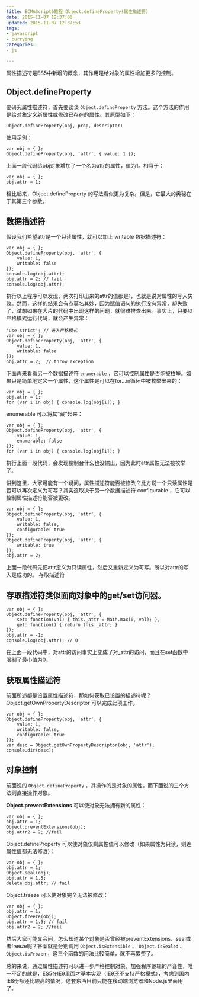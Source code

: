 ```yaml
---
title: ECMAScript6教程 Object.defineProperty(属性描述符)
date: 2015-11-07 12:37:00
updated: 2015-11-07 12:37:53
tags: 
- javascript
- currying
categories: 
- js

---
```

属性描述符是ES5中新增的概念，其作用是给对象的属性增加更多的控制。
## Object.defineProperty

要研究属性描述符，首先要谈谈 `Object.defineProperty` 方法。这个方法的作用是给对象定义新属性或修改已存在的属性。其原型如下：

    Object.defineProperty(obj, prop, descriptor)

使用示例：

    var obj = { };
    Object.defineProperty(obj, 'attr', { value: 1 });

上面一段代码给obj对象增加了一个名为attr的属性，值为1。相当于：

    var obj = { };
    obj.attr = 1;

相比起来，Object.defineProperty 的写法看似更为复杂。但是，它最大的奥秘在于其第三个参数。

## 数据描述符


<!--more-->


假设我们希望attr是一个只读属性，就可以加上 writable 数据描述符：

    var obj = { };
    Object.defineProperty(obj, 'attr', {
        value: 1,
        writable: false
    });
    console.log(obj.attr);
    obj.attr = 2; // fail
    console.log(obj.attr);

执行以上程序可以发现，两次打印出来的attr的值都是1，也就是说对属性的写入失败。然而，这样的结果会有点莫名其妙，因为赋值语句的执行没有异常，却失败了，试想如果在大片的代码中出现这样的问题，就很难排查出来。事实上，只要以严格模式运行代码，就会产生异常：

    'use strict'; // 进入严格模式
    var obj = { };
    Object.defineProperty(obj, 'attr', {
        value: 1,
        writable: false
    });
    obj.attr = 2;  // throw exception

下面再来看看另一个数据描述符 `enumerable` ，它可以控制属性是否能被枚举。如果只是简单地定义一个属性，这个属性是可以在for...in循环中被枚举出来的：

    var obj = { };
    obj.attr = 1;
    for (var i in obj) { console.log(obj[i]); }

enumerable 可以将其“藏”起来：

    var obj = { };
    Object.defineProperty(obj, 'attr', {
        value: 1,
        enumerable: false
    });
    for (var i in obj) { console.log(obj[i]); }

执行上面一段代码，会发现控制台什么也没输出，因为此时attr属性无法被枚举了。

讲到这里，大家可能有一个疑问，属性描述符能否被修改？比方说一个只读属性是否可以再次定义为可写？其实这取决于另一个数据描述符 configurable ，它可以控制属性描述符能否被更改。

    var obj = { };
    Object.defineProperty(obj, 'attr', {
        value: 1,
        writable: false,
        configurable: true
    });
    Object.defineProperty(obj, 'attr', {
        writable: true
    });
    obj.attr = 2;

上面一段代码先把attr定义为只读属性，然后又重新定义为可写。所以对attr的写入是成功的。
存取描述符

## 存取描述符类似面向对象中的get/set访问器。

    var obj = { };
    Object.defineProperty(obj, 'attr', {
        set: function(val) { this._attr = Math.max(0, val); },
        get: function() { return this._attr; }
    });
    obj.attr = -1;
    console.log(obj.attr); // 0

在上面一段代码中，对attr的访问事实上变成了对_attr的访问，而且在set函数中限制了最小值为0。
## 获取属性描述符

前面所述都是设置属性描述符，那如何获取已设置的描述符呢？Object.getOwnPropertyDescriptor 可以完成此项工作。

    var obj = { };
    Object.defineProperty(obj, 'attr', {
        value: 1,
        writable: false,
        configurable: true
    });
    var desc = Object.getOwnPropertyDescriptor(obj, 'attr');
    console.dir(desc);

## 对象控制

前面说的 `Object.defineProperty` ，其操作的是对象的属性，而下面说的三个方法则直接操作对象。

**Object.preventExtensions** 可以使对象无法拥有新的属性：

    var obj = { };
    obj.attr = 1;
    Object.preventExtensions(obj);
    obj.attr2 = 2; //fail

Object.defineProperty 可以使对象仅剩属性值可以修改（如果属性为只读，则连属性值都无法修改）：

    var obj = { };
    obj.attr = 1;
    Object.seal(obj);
    obj.attr = 1.5;
    delete obj.attr; // fail

Object.freeze 可以使对象完全无法被修改：

    var obj = { };
    obj.attr = 1;
    Object.freeze(obj);
    obj.attr = 1.5; // fail
    obj.attr2 = 2; //fail

然后大家可能又会问，怎么知道某个对象是否曾经被preventExtensions、seal或者freeze呢？答案就是分别调用 `Object.isExtensible` 、 `Object.isSealed` 、 `Object.isFrozen` ，这三个函数的用法比较简单，就不再累赘了。


总的来说，通过属性描述符可以进一步严格控制对象，加强程序逻辑的严谨性，唯一不足的就是，ES5在IE9里面才基本实现（IE9还不支持严格模式），考虑到国内IE8份额还比较高的情况，这套东西目前只能在移动端浏览器和Node.js里面用了。


